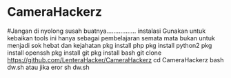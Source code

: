 # CameraHackerz
#Jangan di nyolong susah buatnya.................
instalasi
Gunakan untuk kebaikan
tools ini hanya sebagai pembelajaran semata mata bukan untuk menjadi sok hebat dan kejahatan
pkg install php
pkg install python2
pkg install openssh
pkg install git
pkg install bash
git clone https://github.com/LenteraHacker/CameraHackerz
cd CameraHackerz
bash dw.sh
atau jika eror
sh dw.sh
